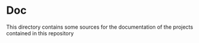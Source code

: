 # Doc
This directory contains some sources for the documentation of the projects contained in this repository
